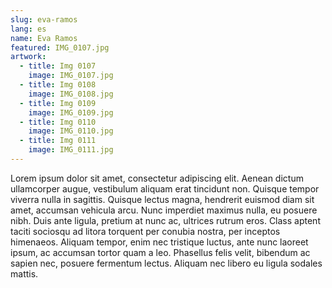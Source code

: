 ```yaml
---
slug: eva-ramos
lang: es
name: Eva Ramos
featured: IMG_0107.jpg
artwork:
  - title: Img 0107
    image: IMG_0107.jpg
  - title: Img 0108
    image: IMG_0108.jpg
  - title: Img 0109
    image: IMG_0109.jpg
  - title: Img 0110
    image: IMG_0110.jpg
  - title: Img 0111
    image: IMG_0111.jpg
---
```


Lorem ipsum dolor sit amet, consectetur adipiscing elit. Aenean dictum
ullamcorper augue, vestibulum aliquam erat tincidunt non. Quisque tempor viverra
nulla in sagittis. Quisque lectus magna, hendrerit euismod diam sit amet,
accumsan vehicula arcu. Nunc imperdiet maximus nulla, eu posuere nibh. Duis ante
ligula, pretium at nunc ac, ultrices rutrum eros. Class aptent taciti sociosqu
ad litora torquent per conubia nostra, per inceptos himenaeos. Aliquam tempor,
enim nec tristique luctus, ante nunc laoreet ipsum, ac accumsan tortor quam a
leo. Phasellus felis velit, bibendum ac sapien nec, posuere fermentum lectus.
Aliquam nec libero eu ligula sodales mattis.

